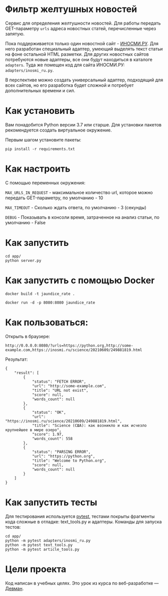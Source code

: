# Фильтр желтушных новостей

Сервис для определения желтушности новостей. Для работы передать GET-параметру `urls` адреса новостных статей, перечисленные через запятую.

Пока поддерживается только один новостной сайт - [ИНОСМИ.РУ](https://inosmi.ru/). Для него разработан специальный адаптер, умеющий выделять текст статьи на фоне остальной HTML разметки. Для других новостных сайтов потребуются новые адаптеры, все они будут находиться в каталоге `adapters`. Туда же помещен код для сайта ИНОСМИ.РУ: `adapters/inosmi_ru.py`.

В перспективе можно создать универсальный адаптер, подходящий для всех сайтов, но его разработка будет сложной и потребует дополнительных времени и сил.

# Как установить

Вам понадобится Python версии 3.7 или старше. Для установки пакетов рекомендуется создать виртуальное окружение.

Первым шагом установите пакеты:

```
pip install -r requirements.txt
```
# Как настроить
С помощью переменных окружения:

`MAX_URLS_IN_REQUEST` - максимальное количество url, которое можно передать GET-параметру, по умолчанию - 10

`MAX_TIMEOUT` - Сколько ждать ответа, по умолчанию - 3 (секунды)

`DEBUG` - Показывать в консоли время, затраченное на анализ статьи, по умолчанию - False

# Как запустить

```
cd app/
python server.py
```
# Как запустить с помощью Docker
```
docker build -t jaundice_rate .
```
```
docker run -d -p 8080:8080 jaundice_rate
```
# Как пользоваться:
Открыть в браузере:
```
http://0.0.0.0:8080/?urls=https://python.org,http://some-example.com,https://inosmi.ru/science/20210609/249881819.html
```
Результат:
```
{
    "result": [
        {
            "status": "FETCH ERROR",
            "url": "http://some-example.com",
            "title": "URL not exist",
            "score": null,
            "words_count": null
        },
        {
            "status": "OK",
            "url": "https://inosmi.ru/science/20210609/249881819.html",
            "title": "Science (США): как возникло и как исчезло крупнейшее в мире озеро",
            "score": 1.97,
            "words_count": 558
        },
        {
            "status": "PARSING ERROR",
            "url": "https://python.org",
            "title": "Welcome to Python.org",
            "score": null,
            "words_count": null
        }
    ]
}
```

# Как запустить тесты

Для тестирования используется [pytest](https://docs.pytest.org/en/latest/), тестами покрыты фрагменты кода сложные в отладке: text_tools.py и адаптеры. Команды для запуска тестов:

```
cd app/
python -m pytest adapters/inosmi_ru.py
python -m pytest text_tools.py
python -m pytest article_tools.py
```

# Цели проекта

Код написан в учебных целях. Это урок из курса по веб-разработке — [Девман](https://dvmn.org).
